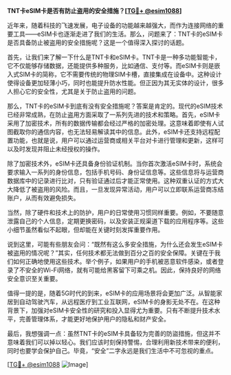 **TNT卡eSIM卡是否有防止盗用的安全措施？[[TG💪+ @esim1088](https://t.me/s/esim1088)]**

近年来，随着科技的飞速发展，电子设备的功能越来越强大，而作为连接网络的重要工具——eSIM卡也逐渐走进了我们的生活。那么，问题来了：TNT卡的eSIM卡是否具备防止被盗用的安全措施呢？这是一个值得深入探讨的话题。

首先，让我们来了解一下什么是TNT卡和eSIM卡。TNT卡是一种多功能智能卡，它不仅能够存储数据，还能提供多种服务，比如通信、支付等。而eSIM卡则是嵌入式SIM卡的简称，它不需要传统的物理SIM卡槽，直接集成在设备中。这种设计使得设备更加轻薄小巧，同时也能提升防水性能。但正因为其无实体的设计，很多人担心它的安全性，尤其是关于防止盗用的问题。

那么，TNT卡的eSIM卡到底有没有安全措施呢？答案是肯定的。现代的eSIM技术已经非常成熟，在防止盗用方面采取了一系列先进的技术和策略。首先，eSIM卡采用了加密技术，所有的数据传输都会经过严格的加密处理。这意味着即使有人试图截取你的通信内容，也无法轻易解读其中的信息。此外，eSIM卡还支持远程配置功能，也就是说，用户可以通过运营商或相关平台对卡进行管理和更新，这样可以及时发现并阻止未经授权的操作。

除了加密技术外，eSIM卡还具备身份验证机制。当你首次激活eSIM卡时，系统会要求输入一系列的身份信息，包括手机号码、身份证信息等。这些信息将与运营商数据库中的记录进行比对，只有验证通过后才能正常使用。这种双重认证的方式大大降低了被盗用的风险。而且，一旦发现异常活动，用户可以立即联系运营商冻结账户，从而有效避免损失。

当然，除了硬件和技术上的防护，用户的日常使用习惯同样重要。例如，不要随意泄露自己的个人信息，定期更换密码，以及安装正规渠道下载的应用程序等。这些小细节虽然看似不起眼，但却能在关键时刻发挥重要作用。

说到这里，可能有些朋友会问：“既然有这么多安全措施，为什么还会发生eSIM卡被盗用的情况呢？”其实，任何技术都无法做到百分之百的安全保障。关键在于我们如何正确地使用这些技术。举个例子，如果用户的手机被恶意软件感染，或者登录了不安全的Wi-Fi网络，就有可能给黑客留下可乘之机。因此，保持良好的网络安全意识至关重要。

值得一提的是，随着5G时代的到来，eSIM卡的应用场景将会更加广泛。从智能家居到自动驾驶汽车，从远程医疗到工业互联网，eSIM卡的身影无处不在。在这种背景下，加强对eSIM卡安全性的研究和投入显得尤为重要。只有不断提升技术水平，完善管理体系，才能更好地保护用户的隐私和财产安全。

最后，我想强调一点：虽然TNT卡的eSIM卡具备较为完善的防盜措施，但这并不意味着我们可以掉以轻心。我们应该时刻保持警惕，合理利用新技术带来的便利，同时也要学会保护自己。毕竟，“安全”二字永远是我们生活中不可忽视的重点。

[[TG💪+ @esim1088](https://t.me/s/esim1088) ![Image](https://i.postimg.cc/4NQfJmqS/Snipaste-2025-05-13-00-14-12.png)]